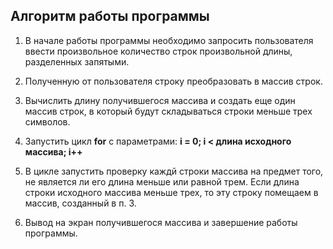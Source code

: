 ## Алгоритм работы программы

1. В начале работы программы необходимо запросить пользователя ввести произвольное количество строк произвольной длины, разделенных запятыми.

2. Полученную от пользователя строку преобразовать в массив строк.

3. Вычислить длину получившегося массива и создать еще один массив строк, в который будут складываться строки меньше трех символов.

4. Запустить цикл **for** с параметрами: **i = 0; i < длина исходного массива; i++**

5. В цикле запустить проверку каждй строки массива на предмет того, не является ли его длина меньше или равной трем. Если длина строки исходного массива меньше трех, то эту строку помещаем в массив, созданный в п. 3.

6. Вывод на экран получившегося массива и завершение работы программы.
